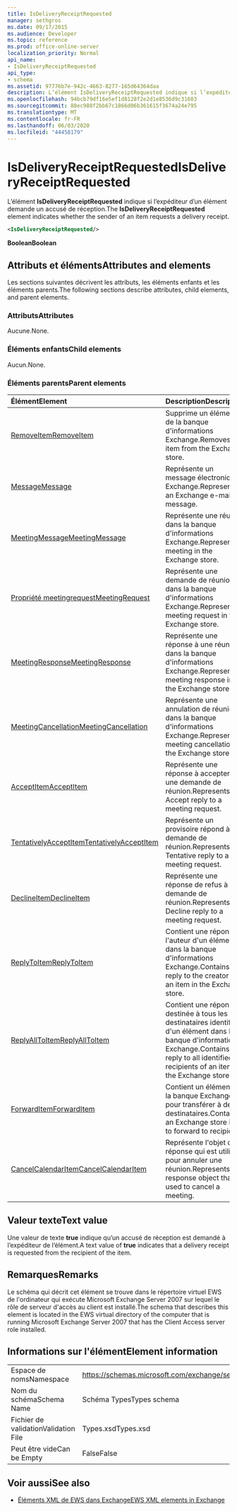 ```yaml
---
title: IsDeliveryReceiptRequested
manager: sethgros
ms.date: 09/17/2015
ms.audience: Developer
ms.topic: reference
ms.prod: office-online-server
localization_priority: Normal
api_name:
- IsDeliveryReceiptRequested
api_type:
- schema
ms.assetid: 97776b7e-942c-4663-8277-165d64364daa
description: L’élément IsDeliveryReceiptRequested indique si l’expéditeur d’un élément demande un accusé de réception.
ms.openlocfilehash: 94bcb79df16e5ef1d8128f2e2d1e8536d9c31603
ms.sourcegitcommit: 88ec988f2bb67c1866d06b361615f3674a24e795
ms.translationtype: MT
ms.contentlocale: fr-FR
ms.lasthandoff: 06/03/2020
ms.locfileid: "44458179"
---
```

# <a name="isdeliveryreceiptrequested"></a><span data-ttu-id="93d44-103">IsDeliveryReceiptRequested</span><span class="sxs-lookup"><span data-stu-id="93d44-103">IsDeliveryReceiptRequested</span></span>

<span data-ttu-id="93d44-104">L’élément **IsDeliveryReceiptRequested** indique si l’expéditeur d’un élément demande un accusé de réception.</span><span class="sxs-lookup"><span data-stu-id="93d44-104">The **IsDeliveryReceiptRequested** element indicates whether the sender of an item requests a delivery receipt.</span></span> 
  
```xml
<IsDeliveryReceiptRequested/>
```

 <span data-ttu-id="93d44-105">**Boolean**</span><span class="sxs-lookup"><span data-stu-id="93d44-105">**Boolean**</span></span>
## <a name="attributes-and-elements"></a><span data-ttu-id="93d44-106">Attributs et éléments</span><span class="sxs-lookup"><span data-stu-id="93d44-106">Attributes and elements</span></span>

<span data-ttu-id="93d44-107">Les sections suivantes décrivent les attributs, les éléments enfants et les éléments parents.</span><span class="sxs-lookup"><span data-stu-id="93d44-107">The following sections describe attributes, child elements, and parent elements.</span></span>
  
### <a name="attributes"></a><span data-ttu-id="93d44-108">Attributs</span><span class="sxs-lookup"><span data-stu-id="93d44-108">Attributes</span></span>

<span data-ttu-id="93d44-109">Aucune.</span><span class="sxs-lookup"><span data-stu-id="93d44-109">None.</span></span>
  
### <a name="child-elements"></a><span data-ttu-id="93d44-110">Éléments enfants</span><span class="sxs-lookup"><span data-stu-id="93d44-110">Child elements</span></span>

<span data-ttu-id="93d44-111">Aucun.</span><span class="sxs-lookup"><span data-stu-id="93d44-111">None.</span></span>
  
### <a name="parent-elements"></a><span data-ttu-id="93d44-112">Éléments parents</span><span class="sxs-lookup"><span data-stu-id="93d44-112">Parent elements</span></span>

|<span data-ttu-id="93d44-113">**Élément**</span><span class="sxs-lookup"><span data-stu-id="93d44-113">**Element**</span></span>|<span data-ttu-id="93d44-114">**Description**</span><span class="sxs-lookup"><span data-stu-id="93d44-114">**Description**</span></span>|
|:-----|:-----|
|[<span data-ttu-id="93d44-115">RemoveItem</span><span class="sxs-lookup"><span data-stu-id="93d44-115">RemoveItem</span></span>](removeitem.md) <br/> |<span data-ttu-id="93d44-116">Supprime un élément de la banque d'informations Exchange.</span><span class="sxs-lookup"><span data-stu-id="93d44-116">Removes an item from the Exchange store.</span></span>  <br/> |
|[<span data-ttu-id="93d44-117">Message</span><span class="sxs-lookup"><span data-stu-id="93d44-117">Message</span></span>](message-ex15websvcsotherref.md) <br/> |<span data-ttu-id="93d44-118">Représente un message électronique Exchange.</span><span class="sxs-lookup"><span data-stu-id="93d44-118">Represents an Exchange e-mail message.</span></span>  <br/> |
|[<span data-ttu-id="93d44-119">MeetingMessage</span><span class="sxs-lookup"><span data-stu-id="93d44-119">MeetingMessage</span></span>](meetingmessage.md) <br/> |<span data-ttu-id="93d44-120">Représente une réunion dans la banque d'informations Exchange.</span><span class="sxs-lookup"><span data-stu-id="93d44-120">Represents a meeting in the Exchange store.</span></span>  <br/> |
|[<span data-ttu-id="93d44-121">Propriété meetingrequest</span><span class="sxs-lookup"><span data-stu-id="93d44-121">MeetingRequest</span></span>](meetingrequest.md) <br/> |<span data-ttu-id="93d44-122">Représente une demande de réunion dans la banque d'informations Exchange.</span><span class="sxs-lookup"><span data-stu-id="93d44-122">Represents a meeting request in the Exchange store.</span></span>  <br/> |
|[<span data-ttu-id="93d44-123">MeetingResponse</span><span class="sxs-lookup"><span data-stu-id="93d44-123">MeetingResponse</span></span>](meetingresponse.md) <br/> |<span data-ttu-id="93d44-124">Représente une réponse à une réunion dans la banque d'informations Exchange.</span><span class="sxs-lookup"><span data-stu-id="93d44-124">Represents a meeting response in the Exchange store.</span></span>  <br/> |
|[<span data-ttu-id="93d44-125">MeetingCancellation</span><span class="sxs-lookup"><span data-stu-id="93d44-125">MeetingCancellation</span></span>](meetingcancellation.md) <br/> |<span data-ttu-id="93d44-126">Représente une annulation de réunion dans la banque d'informations Exchange.</span><span class="sxs-lookup"><span data-stu-id="93d44-126">Represents a meeting cancellation in the Exchange store.</span></span>  <br/> |
|[<span data-ttu-id="93d44-127">AcceptItem</span><span class="sxs-lookup"><span data-stu-id="93d44-127">AcceptItem</span></span>](acceptitem.md) <br/> |<span data-ttu-id="93d44-128">Représente une réponse à accepter à une demande de réunion.</span><span class="sxs-lookup"><span data-stu-id="93d44-128">Represents an Accept reply to a meeting request.</span></span>  <br/> |
|[<span data-ttu-id="93d44-129">TentativelyAcceptItem</span><span class="sxs-lookup"><span data-stu-id="93d44-129">TentativelyAcceptItem</span></span>](tentativelyacceptitem.md) <br/> |<span data-ttu-id="93d44-130">Représente un provisoire répond à une demande de réunion.</span><span class="sxs-lookup"><span data-stu-id="93d44-130">Represents a Tentative reply to a meeting request.</span></span>  <br/> |
|[<span data-ttu-id="93d44-131">DeclineItem</span><span class="sxs-lookup"><span data-stu-id="93d44-131">DeclineItem</span></span>](declineitem.md) <br/> |<span data-ttu-id="93d44-132">Représente une réponse de refus à une demande de réunion.</span><span class="sxs-lookup"><span data-stu-id="93d44-132">Represents a Decline reply to a meeting request.</span></span>  <br/> |
|[<span data-ttu-id="93d44-133">ReplyToItem</span><span class="sxs-lookup"><span data-stu-id="93d44-133">ReplyToItem</span></span>](replytoitem.md) <br/> |<span data-ttu-id="93d44-134">Contient une réponse à l'auteur d'un élément dans la banque d'informations Exchange.</span><span class="sxs-lookup"><span data-stu-id="93d44-134">Contains a reply to the creator of an item in the Exchange store.</span></span>  <br/> |
|[<span data-ttu-id="93d44-135">ReplyAllToItem</span><span class="sxs-lookup"><span data-stu-id="93d44-135">ReplyAllToItem</span></span>](replyalltoitem.md) <br/> |<span data-ttu-id="93d44-136">Contient une réponse destinée à tous les destinataires identifiés d'un élément dans la banque d'informations Exchange.</span><span class="sxs-lookup"><span data-stu-id="93d44-136">Contains a reply to all identified recipients of an item in the Exchange store.</span></span>  <br/> |
|[<span data-ttu-id="93d44-137">ForwardItem</span><span class="sxs-lookup"><span data-stu-id="93d44-137">ForwardItem</span></span>](forwarditem.md) <br/> |<span data-ttu-id="93d44-138">Contient un élément de la banque Exchange pour transférer à des destinataires.</span><span class="sxs-lookup"><span data-stu-id="93d44-138">Contains an Exchange store item to forward to recipients.</span></span>  <br/> |
|[<span data-ttu-id="93d44-139">CancelCalendarItem</span><span class="sxs-lookup"><span data-stu-id="93d44-139">CancelCalendarItem</span></span>](cancelcalendaritem.md) <br/> |<span data-ttu-id="93d44-140">Représente l'objet de réponse qui est utilisé pour annuler une réunion.</span><span class="sxs-lookup"><span data-stu-id="93d44-140">Represents the response object that is used to cancel a meeting.</span></span>  <br/> |
   
## <a name="text-value"></a><span data-ttu-id="93d44-141">Valeur texte</span><span class="sxs-lookup"><span data-stu-id="93d44-141">Text value</span></span>

<span data-ttu-id="93d44-142">Une valeur de texte **true** indique qu’un accusé de réception est demandé à l’expéditeur de l’élément.</span><span class="sxs-lookup"><span data-stu-id="93d44-142">A text value of **true** indicates that a delivery receipt is requested from the recipient of the item.</span></span> 
  
## <a name="remarks"></a><span data-ttu-id="93d44-143">Remarques</span><span class="sxs-lookup"><span data-stu-id="93d44-143">Remarks</span></span>

<span data-ttu-id="93d44-144">Le schéma qui décrit cet élément se trouve dans le répertoire virtuel EWS de l'ordinateur qui exécute Microsoft Exchange Server 2007 sur lequel le rôle de serveur d'accès au client est installé.</span><span class="sxs-lookup"><span data-stu-id="93d44-144">The schema that describes this element is located in the EWS virtual directory of the computer that is running Microsoft Exchange Server 2007 that has the Client Access server role installed.</span></span>
  
## <a name="element-information"></a><span data-ttu-id="93d44-145">Informations sur l'élément</span><span class="sxs-lookup"><span data-stu-id="93d44-145">Element information</span></span>

|||
|:-----|:-----|
|<span data-ttu-id="93d44-146">Espace de noms</span><span class="sxs-lookup"><span data-stu-id="93d44-146">Namespace</span></span>  <br/> |https://schemas.microsoft.com/exchange/services/2006/types  <br/> |
|<span data-ttu-id="93d44-147">Nom du schéma</span><span class="sxs-lookup"><span data-stu-id="93d44-147">Schema Name</span></span>  <br/> |<span data-ttu-id="93d44-148">Schéma Types</span><span class="sxs-lookup"><span data-stu-id="93d44-148">Types schema</span></span>  <br/> |
|<span data-ttu-id="93d44-149">Fichier de validation</span><span class="sxs-lookup"><span data-stu-id="93d44-149">Validation File</span></span>  <br/> |<span data-ttu-id="93d44-150">Types.xsd</span><span class="sxs-lookup"><span data-stu-id="93d44-150">Types.xsd</span></span>  <br/> |
|<span data-ttu-id="93d44-151">Peut être vide</span><span class="sxs-lookup"><span data-stu-id="93d44-151">Can be Empty</span></span>  <br/> |<span data-ttu-id="93d44-152">False</span><span class="sxs-lookup"><span data-stu-id="93d44-152">False</span></span>  <br/> |
   
## <a name="see-also"></a><span data-ttu-id="93d44-153">Voir aussi</span><span class="sxs-lookup"><span data-stu-id="93d44-153">See also</span></span>



- [<span data-ttu-id="93d44-154">Éléments XML de EWS dans Exchange</span><span class="sxs-lookup"><span data-stu-id="93d44-154">EWS XML elements in Exchange</span></span>](ews-xml-elements-in-exchange.md)


